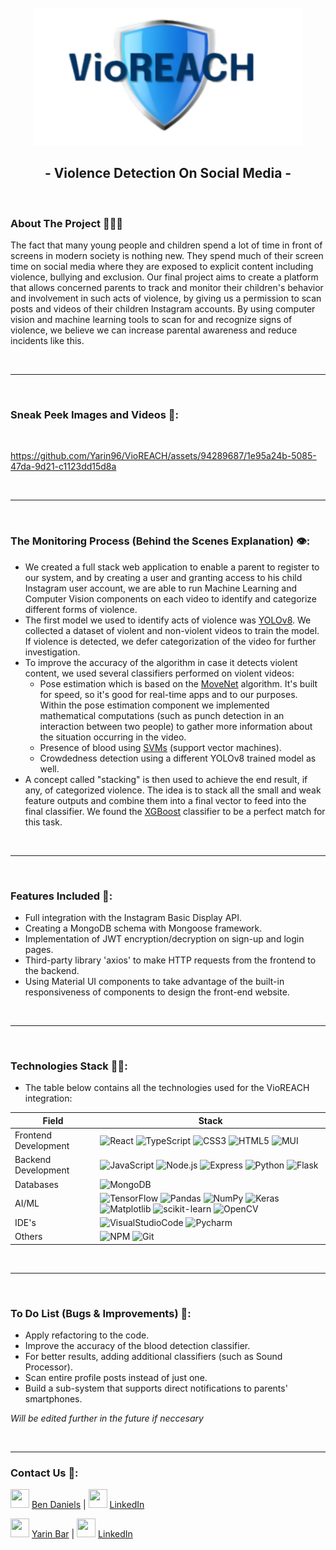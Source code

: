 <!-- PROJECT LOGO -->
<br />
<div align="center">
    <a href="#">
     <img src="frontend/public/assets/VioREACH.png" alt="vioreach" width="430" height="220" style="pointer-events: none;" />
    </a>
    <h2>- Violence Detection On Social Media -</h2>
</div>

<br />

<!-- ABOUT THE PROJECT -->

### About The Project 👨‍👩‍👧

The fact that many young people and children spend a lot of time in front of screens in modern society is nothing new.
They spend much of their screen time on social media where they are exposed to explicit content including violence, bullying and exclusion.
Our final project aims to create a platform that allows concerned parents to track and monitor their children's behavior and involvement in such acts of violence, by giving us a permission to scan posts and videos of their children Instagram accounts.
By using computer vision and machine learning tools to scan for and recognize signs of violence, we believe we can increase parental awareness and reduce incidents like this.

<br />

---

<br />

### Sneak Peek Images and Videos 🔎:

<br />


https://github.com/Yarin96/VioREACH/assets/94289687/1e95a24b-5085-47da-9d21-c1123dd15d8a


<br />

---

<br />

### The Monitoring Process (Behind the Scenes Explanation) 👁️:

- We created a full stack web application to enable a parent to register to our system, and by creating a user and granting access to his child Instagram user account, we are able to run Machine Learning and Computer Vision components on each video to identify and categorize different forms of violence.
- The first model we used to identify acts of violence was [YOLOv8](https://docs.ultralytics.com/). We collected a dataset of violent and non-violent videos to train the model. If violence is detected, we defer categorization of the video for further investigation.
- To improve the accuracy of the algorithm in case it detects violent content, we used several classifiers performed on violent videos:
  - Pose estimation which is based on the [MoveNet](https://www.tensorflow.org/hub/tutorials/movenet) algorithm. It's built for speed, so it's good for real-time apps and to our purposes. Within the pose estimation component we implemented mathematical computations (such as punch detection in an interaction between two people) to gather more information about the situation occurring in the video.
  - Presence of blood using [SVMs](https://en.wikipedia.org/wiki/Support_vector_machine) (support vector machines).
  - Crowdedness detection using a different YOLOv8 trained model as well.
- A concept called "stacking" is then used to achieve the end result, if any, of categorized violence. The idea is to stack all the small and weak feature outputs and combine them into a final vector to feed into the final classifier. We found the [XGBoost](https://xgboost.readthedocs.io/en/stable/) classifier to be a perfect match for this task.

<br />

---

<br />

### Features Included 🚀:

- Full integration with the Instagram Basic Display API.
- Creating a MongoDB schema with Mongoose framework.
- Implementation of JWT encryption/decryption on sign-up and login pages.
- Third-party library 'axios' to make HTTP requests from the frontend to the backend.
- Using Material UI components to take advantage of the built-in responsiveness of components to design the front-end website.

<br />

---

<br />

### Technologies Stack 👨‍💻:

- The table below contains all the technologies used for the VioREACH integration:

| Field                | Stack                                                                                                                                                                                                                                                                                                                                                                                                                                                                                                                                                                                                                                                                                                                                                                                                                    |
| -------------------- | ------------------------------------------------------------------------------------------------------------------------------------------------------------------------------------------------------------------------------------------------------------------------------------------------------------------------------------------------------------------------------------------------------------------------------------------------------------------------------------------------------------------------------------------------------------------------------------------------------------------------------------------------------------------------------------------------------------------------------------------------------------------------------------------------------------------------ |
| Frontend Development | ![React](https://img.shields.io/badge/React-61DAFB?logo=React&logoColor=white&style=for-the-badge) ![TypeScript](https://img.shields.io/badge/typescript-%23007ACC.svg?style=for-the-badge&logo=typescript&logoColor=white) ![CSS3](https://img.shields.io/badge/css3-%231572B6.svg?style=for-the-badge&logo=css3&logoColor=white) ![HTML5](https://img.shields.io/badge/html5-%23E34F26.svg?style=for-the-badge&logo=html5&logoColor=white) ![MUI](https://img.shields.io/badge/MUI-%230081CB.svg?style=for-the-badge&logo=mui&logoColor=white)                                                                                                                                                                                                                                                                         |
| Backend Development  | ![JavaScript](https://img.shields.io/badge/javascript-%23323330.svg?style=for-the-badge&logo=javascript&logoColor=%23F7DF1E) ![Node.js](https://img.shields.io/badge/Node.js-339933?logo=Node.js&logoColor=white&style=for-the-badge) ![Express](https://img.shields.io/badge/Express-000000?logo=Express&logoColor=white&style=for-the-badge) ![Python](https://img.shields.io/badge/python-3670A0?style=for-the-badge&logo=python&logoColor=ffdd54) ![Flask](https://img.shields.io/badge/flask-%23000.svg?style=for-the-badge&logo=flask&logoColor=white)                                                                                                                                                                                                                                                             |
| Databases            | ![MongoDB](https://img.shields.io/badge/MongoDB-47A248?logo=MongoDB&logoColor=white&style=for-the-badge)                                                                                                                                                                                                                                                                                                                                                                                                                                                                                                                                                                                                                                                                                                                 |
| AI/ML                | ![TensorFlow](https://img.shields.io/badge/TensorFlow-%23FF6F00.svg?style=for-the-badge&logo=TensorFlow&logoColor=white) ![Pandas](https://img.shields.io/badge/pandas-%23150458.svg?style=for-the-badge&logo=pandas&logoColor=white) ![NumPy](https://img.shields.io/badge/numpy-%23013243.svg?style=for-the-badge&logo=numpy&logoColor=white) ![Keras](https://img.shields.io/badge/Keras-%23D00000.svg?style=for-the-badge&logo=Keras&logoColor=white) ![Matplotlib](https://img.shields.io/badge/Matplotlib-%23ffffff.svg?style=for-the-badge&logo=Matplotlib&logoColor=black) ![scikit-learn](https://img.shields.io/badge/scikit--learn-%23F7931E.svg?style=for-the-badge&logo=scikit-learn&logoColor=white) ![OpenCV](https://img.shields.io/badge/OpenCV-F78C40?logo=OpenCV&logoColor=white&style=for-the-badge) |
| IDE's                | ![VisualStudioCode](https://img.shields.io/badge/Visual%20Studio%20Code-007acc?logo=Visual%20Studio%20Code&logoColor=white&style=for-the-badge) ![Pycharm](https://img.shields.io/badge/Pycharm-000000?logo=Pycharm&logoColor=white&style=for-the-badge)                                                                                                                                                                                                                                                                                                                                                                                                                                                                                                                                                                 |
| Others               | ![NPM](https://img.shields.io/badge/NPM-%23CB3837.svg?style=for-the-badge&logo=npm&logoColor=white) ![Git](https://img.shields.io/badge/git-%23F05033.svg?style=for-the-badge&logo=git&logoColor=white)                                                                                                                                                                                                                                                                                                                                                                                                                                                                                                                                                                                                                  |

<br />

---

<br />

### To Do List (Bugs & Improvements) 🐞:

- Apply refactoring to the code.
- Improve the accuracy of the blood detection classifier.
- For better results, adding additional classifiers (such as Sound Processor).
- Scan entire profile posts instead of just one.
- Build a sub-system that supports direct notifications to parents' smartphones.

_Will be edited further in the future if neccesary_

<br />

---

### Contact Us 💬:

<img src="https://github.com/Yarin96/VioREACH/assets/94289687/3beaf5a8-b687-4b44-b52e-45ab8ad8f663" width="30" height="30"> [Ben Daniels](https://github.com/Ben55565) | <img src="https://github.com/Yarin96/VioREACH/assets/94289687/796a41cd-efdb-4012-ba36-01014f12197a" width="30" height="30"> [LinkedIn](https://www.linkedin.com/in/bendaniels-p/)

<img src="https://github.com/Yarin96/VioREACH/assets/94289687/3beaf5a8-b687-4b44-b52e-45ab8ad8f663" width="30" height="30"> [Yarin Bar](https://github.com/Yarin96) | <img src="https://github.com/Yarin96/VioREACH/assets/94289687/796a41cd-efdb-4012-ba36-01014f12197a" width="30" height="30"> [LinkedIn](https://www.linkedin.com/in/yarinb/)

<br />
